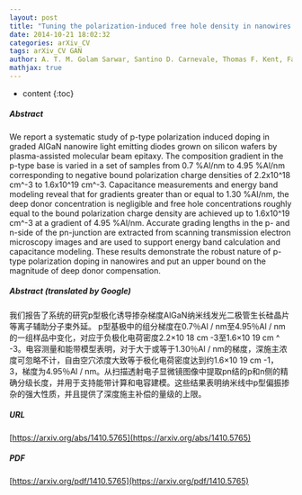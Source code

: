 ```yaml
---
layout: post
title: "Tuning the polarization-induced free hole density in nanowires graded from GaN to AlN"
date: 2014-10-21 18:02:32
categories: arXiv_CV
tags: arXiv_CV GAN
author: A. T. M. Golam Sarwar, Santino D. Carnevale, Thomas F. Kent, Fan Yang, David W. McComb, Roberto C. Myers
mathjax: true
---
```


* content
{:toc}

##### Abstract
We report a systematic study of p-type polarization induced doping in graded AlGaN nanowire light emitting diodes grown on silicon wafers by plasma-assisted molecular beam epitaxy. The composition gradient in the p-type base is varied in a set of samples from 0.7 %Al/nm to 4.95 %Al/nm corresponding to negative bound polarization charge densities of 2.2x10^18 cm^-3 to 1.6x10^19 cm^-3. Capacitance measurements and energy band modeling reveal that for gradients greater than or equal to 1.30 %Al/nm, the deep donor concentration is negligible and free hole concentrations roughly equal to the bound polarization charge density are achieved up to 1.6x10^19 cm^-3 at a gradient of 4.95 %Al/nm. Accurate grading lengths in the p- and n-side of the pn-junction are extracted from scanning transmission electron microscopy images and are used to support energy band calculation and capacitance modeling. These results demonstrate the robust nature of p-type polarization doping in nanowires and put an upper bound on the magnitude of deep donor compensation.

##### Abstract (translated by Google)
我们报告了系统的研究p型极化诱导掺杂梯度AlGaN纳米线发光二极管生长硅晶片等离子辅助分子束外延。 p型基极中的组分梯度在0.7％Al / nm至4.95％Al / nm的一组样品中变化，对应于负极化电荷密度2.2×10 18 cm -3至1.6×10 19 cm ^ -3。电容测量和能带模型表明，对于大于或等于1.30％Al / nm的梯度，深施主浓度可忽略不计，自由空穴浓度大致等于极化电荷密度达到约1.6×10 19 cm -1， 3，梯度为4.95％Al / nm。从扫描透射电子显微镜图像中提取pn结的p和n侧的精确分级长度，并用于支持能带计算和电容建模。这些结果表明纳米线中p型偏振掺杂的强大性质，并且提供了深度施主补偿的量级的上限。

##### URL
[https://arxiv.org/abs/1410.5765](https://arxiv.org/abs/1410.5765)

##### PDF
[https://arxiv.org/pdf/1410.5765](https://arxiv.org/pdf/1410.5765)

